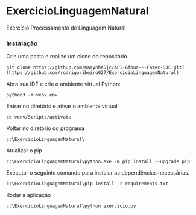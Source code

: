# ExercicioLinguagemNatural
Exercício Processamento de Linguagem Natural
    
<h3>Instalação</h3>
  
Crie uma pasta e realize um clone do repositório
```
git clone https://github.com/marynhaSjc/API-Gfour---Fatec-SJC.git](https://github.com/rodrigoribeiro027/ExercicioLinguagemNatural)
```


Abra sua IDE e crie o ambiente virtual Python:
```bash(ou cmd)
python3 -m venv env
```
Entrar no diretório e ativar o ambiente virtual
```
cd venv/Scripts/activate
```
Voltar no diretório do programa
```
c:\ExercicioLinguagemNatural\
```    

Atualizar o pip
```
c:\ExercicioLinguagemNatural\python.exe -m pip install --upgrade pip
```    

Executar o seguinte comando para instalar as dependências necessárias.
```
c:\ExercicioLinguagemNatural\pip install -r requirements.txt
```        

Rodar a aplicação
```
c:\ExercicioLinguagemNatural\python exercicio.py
```
